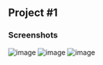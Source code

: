 ## Project #1 
### Screenshots
![image](https://github.com/user-attachments/assets/b25b4d67-9993-49be-9568-8d1cc6aeb9f4)
![image](https://github.com/user-attachments/assets/4f51ee50-c840-4b46-8d8a-de9343b14e4e)
![image](https://github.com/user-attachments/assets/e9d23633-750c-4d83-af51-5146f5966851)
